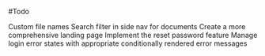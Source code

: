 #Todo


Custom file names
Search filter in side nav for documents
Create a more comprehensive landing page
Implement the reset password feature
Manage login error states with appropriate conditionally rendered error messages

